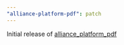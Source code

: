 ```yaml
---
"alliance-platform-pdf": patch
---
```


Initial release of [alliance_platform_pdf](https://alliance-platform.readthedocs.io/projects/pdf)
